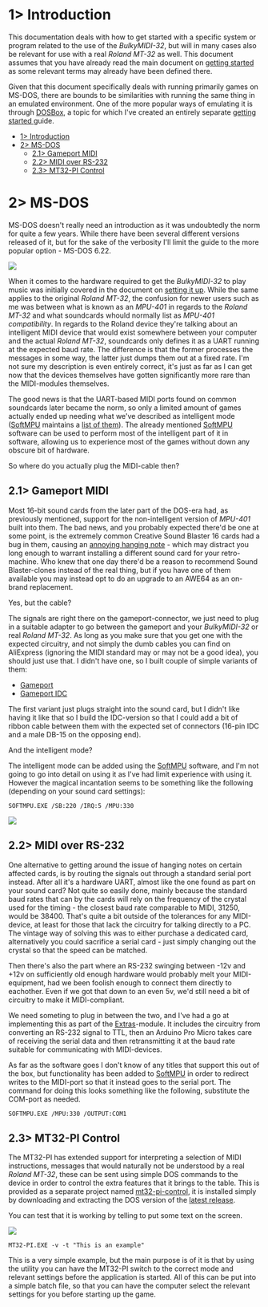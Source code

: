# 1> Introduction
This documentation deals with how to get started with a specific system or program related to the use of the *BulkyMIDI-32*, but will in many cases also be relevant for use with a real *Roland MT-32* as well. This document assumes that you have already read the main document on [getting started](https://github.com/tebl/BulkyMIDI-32/blob/main/documentation/getting_started.md) as some relevant terms may already have been defined there.

Given that this document specifically deals with running primarily games on MS-DOS, there are bounds to be similarities with running the same thing in an emulated environment. One of the more popular ways of emulating it is through [DOSBox](https://www.dosbox.com/), a topic for which I've created an entirely separate [getting started ](https://github.com/tebl/BulkyMIDI-32/blob/main/documentation/getting_started_dosbox.md) guide.

- [1> Introduction](#1-introduction)
- [2> MS-DOS](#2-ms-dos)
  - [2.1> Gameport MIDI](#21-gameport-midi)
  - [2.2> MIDI over RS-232](#22-midi-over-rs-232)
  - [2.3> MT32-PI Control](#22-mt32-pi-control)

# 2> MS-DOS
MS-DOS doesn't really need an introduction as it was undoubtedly the norm for quite a few years. While there have been several different versions released of it, but for the sake of the verbosity I'll limit the guide to the more popular option - MS-DOS 6.22.

![](https://github.com/tebl/BulkyMIDI-32/raw/main/gallery/2022-08-10%2001.40.53.jpg)

When it comes to the hardware required to get the *BulkyMIDI-32* to play music was initially covered in the document on [setting it up](https://github.com/tebl/BulkyMIDI-32/blob/main/documentation/setting_it_up.md#11-basic-information). While the same applies to the original *Roland MT-32*, the confusion for newer users such as me was between what is known as an *MPU-401* in regards to the *Roland MT-32* and what soundcards whould normally list as *MPU-401 compatibility*. In regards to the Roland device they're talking about an intelligent MIDI device that would exist somewhere between your computer and the actual *Roland MT-32*, soundcards only defines it as a UART running at the expected baud rate. The difference is that the former processes the messages in some way, the latter just dumps them out at a fixed rate. I'm not sure my description is even entirely correct, it's just as far as I can get now that the devices themselves have gotten significantly more rare than the MIDI-modules themselves.

The good news is that the UART-based MIDI ports found on common soundcards later became the norm, so only a limited amount of games actually ended up needing what we've described as intelligent mode ([SoftMPU](https://github.com/bjt42/softmpu) maintains a [list of them](https://github.com/bjt42/softmpu/wiki/Compatible-Intelligent-Mode-Games)). The already mentioned [SoftMPU](https://github.com/bjt42/softmpu) software can be used to perform most of the intelligent part of it in software, allowing us to experience most of the games without down any obscure bit of hardware. 

So where do you actually plug the MIDI-cable then?

## 2.1> Gameport MIDI
Most 16-bit sound cards from the later part of the DOS-era had, as previously mentioned, support for the non-intelligent version of *MPU-401* built into them. The bad news, and you probably expected there'd be one at some point, is the extremely common Creative Sound Blaster 16 cards had a bug in them, causing an [annoying hanging note](https://www.vogonswiki.com/index.php/Hanging_note_bug) - which may distract you long enough to warrant installing a different sound card for your retro-machine. Who knew that one day there'd be a reason to recommend Sound Blaster-clones instead of the real thing, but if you have one of them available you may instead opt to do an upgrade to an AWE64 as an on-brand replacement.

Yes, but the cable?

The signals are right there on the gameport-connector, we just need to plug in a suitable adapter to go between the gameport and your *BulkyMIDI-32* or real *Roland MT-32*. As long as you make sure that you get one with the expected circuitry, and not simply the dumb cables you can find on AliExpress (ignoring the MIDI standard may or may not be a good idea), you should just use that. I didn't have one, so I built couple of simple variants of them:
- [Gameport](https://github.com/tebl/BulkyMIDI-32/tree/main/adapters/BulkyMIDI-32%20Gameport)
- [Gameport IDC](https://github.com/tebl/BulkyMIDI-32/tree/main/adapters/BulkyMIDI-32%20Gameport%20IDC)

The first variant just plugs straight into the sound card, but I didn't like having it like that so I build the IDC-version so that I could add a bit of ribbon cable between them with the expected set of connectors (16-pin IDC and a male DB-15 on the opposing end).

And the intelligent mode?

The intelligent mode can be added using the [SoftMPU](https://github.com/bjt42/softmpu) software, and I'm not going to go into detail on using it as I've had limit experience with using it. However the magical incantation seems to be something like the following (depending on your sound card settings):
```
SOFTMPU.EXE /SB:220 /IRQ:5 /MPU:330
```
![](https://github.com/tebl/BulkyMIDI-32/raw/main/gallery/2022-08-10%2000.32.09.jpg)

## 2.2> MIDI over RS-232
One alternative to getting around the issue of hanging notes on certain affected cards, is by routing the signals out through a standard serial port instead. After all it's a hardware UART, almost like the one found as part on your sound card? Not quite so easily done, mainly because the standard baud rates that can by the cards will rely on the frequency of the crystal used for the timing - the closest baud rate comparable to MIDI, 31250, would be 38400. That's quite a bit outside of the tolerances for any MIDI-device, at least for those that lack the circuitry for talking directly to a PC. The vintage way of solving this was to either purchase a dedicated card, alternatively you could sacrifice a serial card - just simply changing out the crystal so that the speed can be matched. 

Then there's also the part where an RS-232 swinging between -12v and +12v on sufficiently old enough hardware would probably melt your MIDI-equipment, had we been foolish enough to connect them directly to eachother. Even if we got that down to an even 5v, we'd still need a bit of circuitry to make it MIDI-compliant.

We need someting to plug in between the two, and I've had a go at implementing this as part of the [Extras](https://github.com/tebl/BulkyMIDI-32/tree/main/BulkyMIDI-32%20Extras)-module. It includes the circuitry from converting an RS-232 signal to TTL, then an Arduino Pro Micro takes care of receiving the serial data and then retransmitting it at the baud rate suitable for communicating with MIDI-devices.

As far as the software goes I don't know of any titles that support this out of the box, but functionality has been added to [SoftMPU](https://github.com/bjt42/softmpu) in order to redirect writes to the MIDI-port so that it instead goes to the serial port. The command for doing this looks something like the following, substitute the COM-port as needed.

```
SOFTMPU.EXE /MPU:330 /OUTPUT:COM1
```

## 2.3> MT32-PI Control
The MT32-PI has extended support for interpreting a selection of MIDI instructions, messages that would naturally not be understood by a real *Roland MT-32*, these can be sent using simple DOS commands to the device in order to control the extra features that it brings to the table. This is provided as a separate project named [mt32-pi-control](https://github.com/gmcn42/mt32-pi-control), it is installed simply by downloading and extracting the DOS version of the [latest release](https://github.com/gmcn42/mt32-pi-control/releases).

You can test that it is working by telling to put some text on the screen.

![](https://github.com/tebl/BulkyMIDI-32/raw/main/gallery/dosbox_mt32_020.png)
```
MT32-PI.EXE -v -t "This is an example"
```

This is a very simple example, but the main purpose is of it is that by using the utility you can have the MT32-PI switch to the correct mode and relevant settings before the application is started. All of this can be put into a simple batch file, so that you can have the computer select the relevant settings for you before starting up the game.